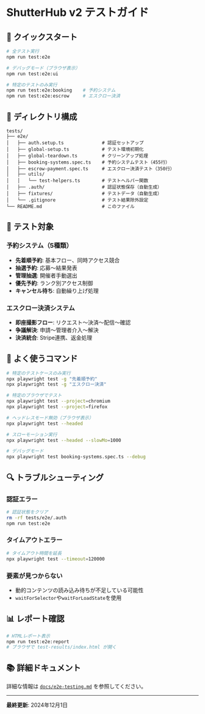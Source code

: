 # ShutterHub v2 テストガイド

## 🚀 クイックスタート

```bash
# 全テスト実行
npm run test:e2e

# デバッグモード（ブラウザ表示）
npm run test:e2e:ui

# 特定のテストのみ実行
npm run test:e2e:booking    # 予約システム
npm run test:e2e:escrow     # エスクロー決済
```

## 📁 ディレクトリ構成

```
tests/
├── e2e/
│   ├── auth.setup.ts              # 認証セットアップ
│   ├── global-setup.ts            # テスト環境初期化
│   ├── global-teardown.ts         # クリーンアップ処理
│   ├── booking-systems.spec.ts    # 予約システムテスト（455行）
│   ├── escrow-payment.spec.ts     # エスクロー決済テスト（350行）
│   ├── utils/
│   │   └── test-helpers.ts        # テストヘルパー関数
│   ├── .auth/                     # 認証状態保存（自動生成）
│   ├── fixtures/                  # テストデータ（自動生成）
│   └── .gitignore                 # テスト結果除外設定
└── README.md                      # このファイル
```

## 🧪 テスト対象

### 予約システム（5種類）
- **先着順予約**: 基本フロー、同時アクセス競合
- **抽選予約**: 応募〜結果発表
- **管理抽選**: 開催者手動選出
- **優先予約**: ランク別アクセス制御
- **キャンセル待ち**: 自動繰り上げ処理

### エスクロー決済システム
- **即座撮影フロー**: リクエスト〜決済〜配信〜確認
- **争議解決**: 申請〜管理者介入〜解決
- **決済統合**: Stripe連携、返金処理

## 🔧 よく使うコマンド

```bash
# 特定のテストケースのみ実行
npx playwright test -g "先着順予約"
npx playwright test -g "エスクロー決済"

# 特定のブラウザでテスト
npx playwright test --project=chromium
npx playwright test --project=firefox

# ヘッドレスモード無効（ブラウザ表示）
npx playwright test --headed

# スローモーション実行
npx playwright test --headed --slowMo=1000

# デバッグモード
npx playwright test booking-systems.spec.ts --debug
```

## 🔍 トラブルシューティング

### 認証エラー
```bash
# 認証状態をクリア
rm -rf tests/e2e/.auth
npm run test:e2e
```

### タイムアウトエラー
```bash
# タイムアウト時間を延長
npx playwright test --timeout=120000
```

### 要素が見つからない
- 動的コンテンツの読み込み待ちが不足している可能性
- `waitForSelector`や`waitForLoadState`を使用

## 📊 レポート確認

```bash
# HTMLレポート表示
npm run test:e2e:report
# ブラウザで test-results/index.html が開く
```

## 📚 詳細ドキュメント

詳細な情報は [`docs/e2e-testing.md`](../docs/e2e-testing.md) を参照してください。

---

**最終更新**: 2024年12月1日 